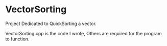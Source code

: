 # VectorSorting
Project Dedicated to QuickSorting a vector.

VectorSorting.cpp is the code I wrote, Others are required for the program to function.
